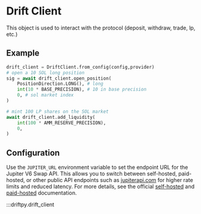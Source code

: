 # Drift Client

This object is used to interact with the protocol (deposit, withdraw, trade, lp, etc.)

## Example

```python
drift_client = DriftClient.from_config(config,provider)
# open a 10 SOL long position
sig = await drift_client.open_position(
    PositionDirection.LONG(), # long
    int(10 * BASE_PRECISION), # 10 in base precision
    0, # sol market index
)

# mint 100 LP shares on the SOL market
await drift_client.add_liquidity(
    int(100 * AMM_RESERVE_PRECISION),
    0,
)
```

## Configuration

Use the `JUPITER_URL` environment variable to set the endpoint URL for the Jupiter V6 Swap API. This allows you to switch between self-hosted, paid-hosted, or other public API endpoints such as [jupiterapi.com](https://www.jupiterapi.com/) for higher rate limits and reduced latency. For more details, see the official [self-hosted](https://station.jup.ag/docs/apis/self-hosted) and [paid-hosted](https://station.jup.ag/docs/apis/self-hosted#paid-hosted-apis) documentation.

:::driftpy.drift_client
